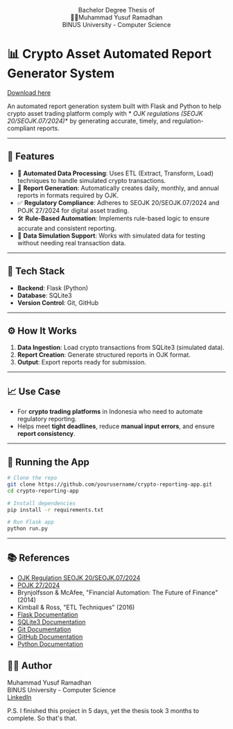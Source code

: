 <p align="center">Bachelor Degree Thesis of<br>👨‍💻Muhammad Yusuf Ramadhan<br>BINUS University - Computer Science</p>

# 📊 Crypto Asset Automated Report Generator System

[Download here](https://github.com/yourpartner908/ojk-crypto/releases)

An automated report generation system built with Flask and Python to help crypto asset trading platform comply with *
*OJK regulations (SEOJK 20/SEOJK.07/2024)** by generating accurate, timely, and regulation-compliant reports.

---

## 🚀 Features

- 🔄 **Automated Data Processing**: Uses ETL (Extract, Transform, Load) techniques to handle simulated crypto
  transactions.
- 📄 **Report Generation**: Automatically creates daily, monthly, and annual reports in formats required by OJK.
- ✅ **Regulatory Compliance**: Adheres to SEOJK 20/SEOJK.07/2024 and POJK 27/2024 for digital asset trading.
- 🛠 **Rule-Based Automation**: Implements rule-based logic to ensure accurate and consistent reporting.
- 🧪 **Data Simulation Support**: Works with simulated data for testing without needing real transaction data.

---

## 🧰 Tech Stack

- **Backend**: Flask (Python)
- **Database**: SQLite3
- **Version Control**: Git, GitHub

---

## ⚙️ How It Works

1. **Data Ingestion**: Load crypto transactions from SQLite3 (simulated data).
2. **Report Creation**: Generate structured reports in OJK format.
3. **Output**: Export reports ready for submission.

---

## 📈 Use Case

- For **crypto trading platforms** in Indonesia who need to automate regulatory reporting.
- Helps meet **tight deadlines**, reduce **manual input errors**, and ensure **report consistency**.

---

## 🧪 Running the App

```bash
# Clone the repo
git clone https://github.com/yourusername/crypto-reporting-app.git
cd crypto-reporting-app

# Install dependencies
pip install -r requirements.txt

# Run Flask app
python run.py
```

---

## 📚 References

- [OJK Regulation SEOJK 20/SEOJK.07/2024](https://www.ojk.go.id)
- [POJK 27/2024](https://www.ojk.go.id)
- Brynjolfsson & McAfee, "Financial Automation: The Future of Finance" (2014)
- Kimball & Ross, "ETL Techniques" (2016)
- [Flask Documentation](https://flask.palletsprojects.com/)
- [SQLite3 Documentation](https://docs.python.org/3/library/sqlite3.html)
- [Git Documentation](https://git-scm.com/doc)
- [GitHub Documentation](https://docs.github.com/en)
- [Python Documentation](https://docs.python.org/3/)

## 👨‍💻 Author

Muhammad Yusuf Ramadhan\
BINUS University - Computer Science\
[LinkedIn](https://www.linkedin.com/in/muhammadyusuframadhan/)

P.S. I finished this project in 5 days, yet the thesis took 3 months to complete. So that's that.

